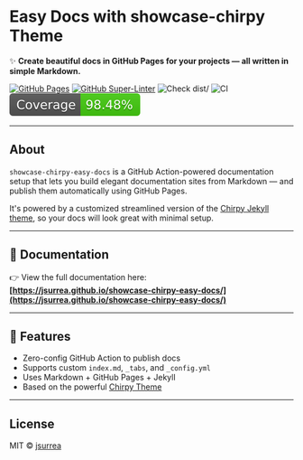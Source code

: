 # Easy Docs with showcase-chirpy Theme

✨ **Create beautiful docs in GitHub Pages for your projects — all written in
simple Markdown.**

[![GitHub Pages](https://img.shields.io/badge/docs-online-blue)](https://jsurrea.github.io/showcase-chirpy-easy-docs/)
[![GitHub Super-Linter](https://github.com/jsurrea/showcase-chirpy-easy-docs/actions/workflows/linter.yml/badge.svg)](https://github.com/super-linter/super-linter)
![Check `dist/`](https://github.com/jsurrea/showcase-chirpy-easy-docs/actions/workflows/check-dist.yml/badge.svg)
![CI](https://github.com/jsurrea/showcase-chirpy-easy-docs/actions/workflows/ci.yml/badge.svg)
[![Code Coverage](./badges/coverage.svg)](./badges/coverage.svg)

---

## About

`showcase-chirpy-easy-docs` is a GitHub Action-powered documentation setup that
lets you build elegant documentation sites from Markdown — and publish them
automatically using GitHub Pages.

It's powered by a customized streamlined version of the
[Chirpy Jekyll theme](https://github.com/jsurrea/showcase-chirpy-theme), so your
docs will look great with minimal setup.

---

## 📘 Documentation

👉 View the full documentation here:  
**[https://jsurrea.github.io/showcase-chirpy-easy-docs/](https://jsurrea.github.io/showcase-chirpy-easy-docs/)**

---

## 🚀 Features

- Zero-config GitHub Action to publish docs
- Supports custom `index.md`, `_tabs`, and `_config.yml`
- Uses Markdown + GitHub Pages + Jekyll
- Based on the powerful [Chirpy Theme](https://chirpy.cotes.page/)

---

## License

MIT © [jsurrea](https://github.com/jsurrea)
